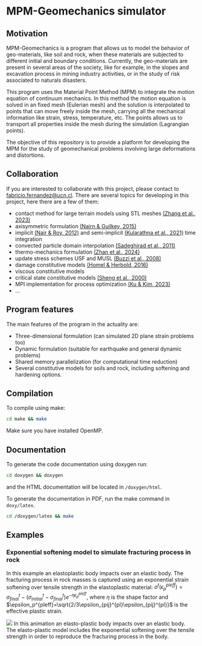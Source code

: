 # MPM-Geomechanics simulator

## Motivation

MPM-Geomechanics is a program that allows us to model the behavior of geo-materials, like soil and rock, when these materials are subjected to different initial and boundary conditions. Currently, the geo-materials are present in several areas of the society, like for example, in the slopes and excavation process in mining industry activities, or in the study of risk associated to naturals disasters.

This program uses the Material Point Method (MPM) to integrate the motion equation of continuum mechanics. In this method the motion equation is solved in an fixed mesh (Eulerian mesh) and the solution is interpolated to points that can move freely inside the mesh, carrying all the mechanical information like strain, stress, temperature, etc. The points allows us to transport all properties inside the mesh during the simulation (Lagrangian points).

The objective of this repository is to provide a platform for developing the MPM for the study of geomechanical problems involving large deformations and distortions.

## Collaboration

If you are interested to collaborate with this project, please contact to fabricio.fernandez@ucn.cl. There are several topics for developing in this project, here there are a few of them:
- contact method for large terrain models using STL meshes [(Zhang et al., 2023)](https://www.sciencedirect.com/science/article/abs/pii/S0266352X23001684)
- axisymmetric formulation [(Nairn & Guilkey, 2015)](https://www.cof.orst.edu/cof/wse/faculty/Nairn/papers/AxisymGIMP.pdf)
- implicit [(Nair & Roy, 2012)](https://doi.org/10.1080/15376494.2010.550082) and semi-implicit [(Kularathna et al., 2021)](https://doi.org/10.1002/nag.3207) time integration
- convected particle domain interpolation [(Sadeghirad et al., 2011)](https://onlinelibrary.wiley.com/doi/10.1002/nme.3110)
- thermo-mechanics formulation [(Zhan et al., 2024)](https://ui.adsabs.harvard.edu/link_gateway/2024CGeot.17006313Z/doi:10.1016/j.compgeo.2024.106313)
- update stress schemes USF and MUSL [(Buzzi et al., 2008)](https://www.newcastle.edu.au/__data/assets/pdf_file/0015/22236/Caveats-on-the-implementation-of-the-generalized-material-point-method.pdf)
- damage constitutive models [(Homel & Herbold, 2016)](https://onlinelibrary.wiley.com/doi/abs/10.1002/nme.5317)
- viscous constitutive models
- critical state constitutive models [(Sheng et al., 2000)](https://www.newcastle.edu.au/__data/assets/pdf_file/0015/22560/45_Aspects-of-finite-element-implementation-of-critical-state-models.pdf)
- MPI implementation for process optimization [(Ku & Kim, 2023)](https://doi.org/10.1007/s40571-022-00480-y)
- ...

## Program features

The main features of the program in the actuality are: 
- Three-dimensional formulation (can simulated 2D plane strain problems too)
- Dynamic formulation (suitable for earthquake and general dynamic problems)
- Shared memory parallelization (for computational time reduction)
- Several constitutive models for soils and rock, including softening and hardening options.

## Compilation

To compile using make:

```bash
cd make && make
```
Make sure you have installed OpenMP.

## Documentation

To generate the code documentation using doxygen run: 

```bash
cd doxygen && doxygen
```
and the HTML documentation will be located in `/doxygen/html`.

To generate the documentation in PDF, run the make command in `doxy/latex`.

```bash
cd /doxygen/latex && make
```

## Examples

### Exponential softening model to simulate fracturing process in rock

In this example an elastoplastic body impacts over an elastic body. The fracturing process in rock masses is captured using an exponential strain softening over tensile strength in the elastoplastic material: $\sigma^t(\epsilon_p^{pleff}) = \sigma^t_{final}-(\sigma^t_{initial}-\sigma^t_{final})e^{-\eta \epsilon_p^{pleff}}$, where $\eta$ is the shape factor and $\epsilon_p^{pleff}=\sqrt{2/3\epsilon_{pij}^{pl}\epsilon_{pij}^{pl}}$ is the effective plastic strain.

![](/tests/exponential-softening/exponential-softening-test.gif)
In this animation an elasto-plastic body impacts over an elastic body. The elasto-plastic model includes the exponential softening over the tensile strength in order to reproduce the fracturing process in the body.